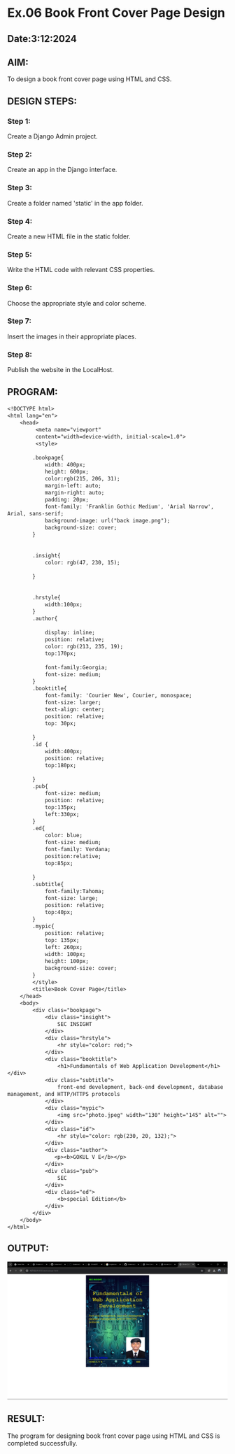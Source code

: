 # Ex.06 Book Front Cover Page Design
## Date:3:12:2024

## AIM:
To design a book front cover page using HTML and CSS.

## DESIGN STEPS:

### Step 1:
Create a Django Admin project.

### Step 2:
Create an app in the Django interface.

### Step 3:
Create a folder named 'static' in the app folder.

### Step 4:
Create a new HTML file in the static folder.

### Step 5:
Write the HTML code with relevant CSS properties.

### Step 6:
Choose the appropriate style and color scheme.

### Step 7:
Insert the images in their appropriate places.

### Step 8:
Publish the website in the LocalHost.

## PROGRAM:
```
<!DOCTYPE html>
<html lang="en">
    <head>
         <meta name="viewport" 
         content="width=device-width, initial-scale=1.0">
         <style>

        .bookpage{
            width: 400px;
            height: 600px;
            color:rgb(215, 206, 31);
            margin-left: auto;
            margin-right: auto;
            padding: 20px;
            font-family: 'Franklin Gothic Medium', 'Arial Narrow', Arial, sans-serif;
            background-image: url("back image.png");
            background-size: cover;
        }
            

        .insight{
            color: rgb(47, 230, 15);

        }

        
        .hrstyle{
            width:100px;
        }
        .author{
        
            display: inline;
            position: relative;
            color: rgb(213, 235, 19);
            top:170px;
            
            font-family:Georgia;
            font-size: medium;
        }
        .booktitle{
            font-family: 'Courier New', Courier, monospace;
            font-size: larger;
            text-align: center;
            position: relative;
            top: 30px;
        
        }
        .id {
            width:400px;
            position: relative;
            top:180px;
            
        }
        .pub{
            font-size: medium;
            position: relative;
            top:135px;
            left:330px;
        }
        .ed{
            color: blue;
            font-size: medium;
            font-family: Verdana;
            position:relative;
            top:85px;

        }
        .subtitle{
            font-family:Tahoma;
            font-size: large;
            position: relative;
            top:40px;
        }
        .mypic{
            position: relative;
            top: 135px;
            left: 260px;
            width: 100px;
            height: 100px;
            background-size: cover;
        }
        </style>
        <title>Book Cover Page</title>
    </head>
    <body>
        <div class="bookpage">
            <div class="insight">
                SEC INSIGHT
            </div>
            <div class="hrstyle">
                <hr style="color: red;">
            </div>
            <div class="booktitle">
                <h1>Fundamentals of Web Application Development</h1></div>
            <div class="subtitle">
                front-end development, back-end development, database management, and HTTP/HTTPS protocols
            </div>
            <div class="mypic">
                <img src="photo.jpeg" width="130" height="145" alt="">
            </div>
            <div class="id">
                <hr style="color: rgb(230, 20, 132);">
            </div>
            <div class="author">
               <p><b>GOKUL V E</b></p>
            </div>
            <div class="pub">
                SEC
            </div>
            <div class="ed">
                <b>special Edition</b>
            </div>
        </div>
    </body>
</html>
```


## OUTPUT:
![alt text](<zoro/Screenshot 2024-12-03 141626.png>)

## RESULT:
The program for designing book front cover page using HTML and CSS is completed successfully.
